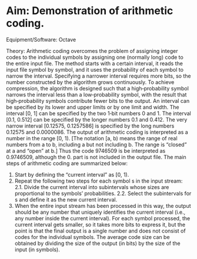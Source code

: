 # Aim: Demonstration of arithmetic coding.

Equipment/Software: Octave

Theory: Arithmetic coding overcomes the problem of assigning integer codes to the individual
symbols by assigning one (normally long) code to the entire input file. The method starts with a
certain interval, it reads the input file symbol by symbol, and it uses the probability of each symbol
to narrow the interval. Specifying a narrower interval requires more bits, so the number
constructed by the algorithm grows continuously. To achieve compression, the algorithm is
designed such that a high‐probability symbol narrows the interval less than a low‐probability
symbol, with the result that high‐probability symbols contribute fewer bits to the output. An
interval can be specified by its lower and upper limits or by one limit and width. The interval [0, 1]
can be specified by the two 1‐bit numbers 0 and 1. The interval [0.1, 0.512] can be specified by the
longer numbers 0.1 and 0.412. The very narrow interval [0.12575, 0.1257586] is specified by the
long numbers 0.12575 and 0.0000086.
The output of arithmetic coding is interpreted as a number in the range [0, 1). [The notation [a, b)
means the range of real numbers from a to b, including a but not including b. The range is “closed”
at a and “open” at b.] Thus the code 9746509 is be interpreted as 0.9746509, although the 0. part is
not included in the output file.
The main steps of arithmetic coding are summarized below:
1. Start by defining the “current interval” as [0, 1).
2. Repeat the following two steps for each symbol s in the input stream:
2.1. Divide the current interval into subintervals whose sizes are proportional to the symbols’
probabilities.
2.2. Select the subintervals for s and define it as the new current interval.
3. When the entire input stream has been processed in this way, the output should be any number
that uniquely identifies the current interval (i.e., any number inside the current interval).
For each symbol processed, the current interval gets smaller, so it takes more bits to express it, but
the point is that the final output is a single number and does not consist of codes for the individual
symbols. The average code size can be obtained by dividing the size of the output (in bits) by the
size of the input (in symbols).
